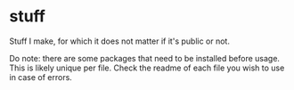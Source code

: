 # stuff

Stuff I make, for which it does not matter if it's public or not.

Do note: there are some packages that need to be installed before usage. This is likely unique per file. Check the readme of each file you wish to use in case of errors.

